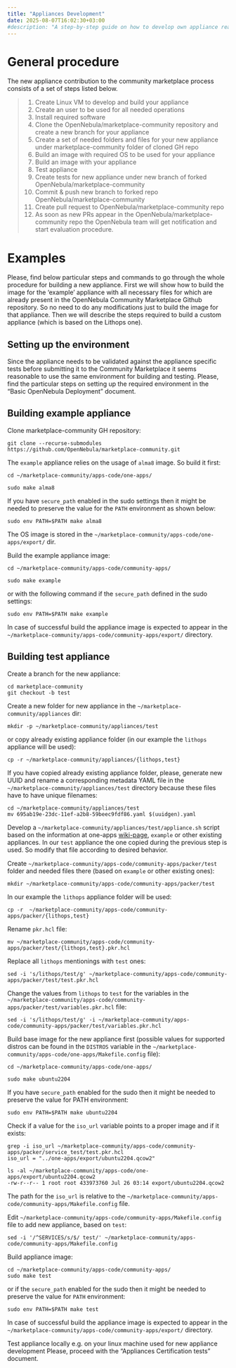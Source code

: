 ```yaml
---
title: "Appliances Development"
date: 2025-08-07T16:02:30+03:00
#description: "A step-by-step guide on how to develop own appliance ready to be added into the OpenNebula Community Marketplace."
---
```


<!--
---
title: "Appliances Development"
date: "2025-08-07"
#description: "A step-by-step guide on how to develop own appliance ready to be added into the OpenNebula Community Marketplace."
categories: [Introduction, Evaluation, Learning]
pageintoc: "15"
tags: [Appliances]
weight: "2"

---
-->

<a id="appliances-development"></a>

<!--# Step by step guide on appliance contribution process -->
# General procedure

The new appliance contribution to the community marketplace process consists of a set of steps listed below.
> 1. Create Linux VM to develop and build your appliance
> 2. Create an user to be used for all needed operations
> 3. Install required software
> 4. Clone the OpenNebula/marketplace-community repository and create a new branch for your appliance
> 5. Create a set of needed folders and files for your new appliance under marketplace-community folder of cloned GH repo
> 6. Build an image with required OS to be used for your appliance
> 7. Build an image with your appliance
> 8. Test appliance
> 9. Create tests for new appliance under new branch of forked OpenNebula/marketplace-community
> 10. Commit & push new branch to forked repo OpenNebula/marketplace-community
> 11. Create pull request to OpenNebula/marketplace-community repo
> 12. As soon as new PRs appear in the OpenNebula/marketplace-community repo the OpenNebula team will get notification and start evaluation procedure.

# Examples

Please, find below particular steps and commands to go through the whole procedure for building a new appliance. First we will show how to build the image for the ‘example’ appliance with all necessary files for which are already present in the OpenNebula Community Marketplace Github repository. So no need to do any modifications just to build the image for that appliance. Then we will describe the steps required to build a custom appliance (which is based on the Lithops one).

## Setting up the environment
Since the appliance needs to be validated against the appliance specific tests before submitting it to the Community Marketplace it seems reasonable to use the same environment for building and testing. Please, find the particular steps on setting up the required environment in the “Basic OpenNebula Deployment” document.

## Building example appliance
Clone marketplace-community GH repository:
```
git clone --recurse-submodules https://github.com/OpenNebula/marketplace-community.git
```

The `example` appliance relies on the usage of `alma8` image. So build it first:

```
cd ~/marketplace-community/apps-code/one-apps/

sudo make alma8
```

If you have `secure_path` enabled in the sudo settings then it might be needed to preserve the value for the `PATH` environment as shown below:
```
sudo env PATH=$PATH make alma8
```

The OS image is stored in the `~/marketplace-community/apps-code/one-apps/export/` dir.

Build the example appliance image:
```
cd ~/marketplace-community/apps-code/community-apps/

sudo make example
```

or with the following command if the `secure_path` defined in the sudo settings:
```
sudo env PATH=$PATH make example
```

In case of successful build the appliance image is expected to appear in the `~/marketplace-community/apps-code/community-apps/export/` directory.


## Building test appliance
Create a branch for the new appliance:
```
cd marketplace-community
git checkout -b test
```

Create a new folder for new appliance in the `~/marketplace-community/appliances` dir:
```
mkdir -p ~/marketplace-community/appliances/test
```

or copy already existing appliance folder (in our example the `lithops` appliance will be used):
```
cp -r ~/marketplace-community/appliances/{lithops,test}
```

If you have copied already existing appliance folder, please, generate new UUID and rename a corresponding metadata YAML file in the `~/marketplace-community/appliances/test` directory because these files have to have unique filenames:
```
cd ~/marketplace-community/appliances/test
mv 695ab19e-23dc-11ef-a2b8-59beec9fdf86.yaml $(uuidgen).yaml
```

Develop a `~/marketplace-community/appliances/test/appliance.sh` script based on the information at one-apps [wiki-page](https://github.com/OpenNebula/one-apps/wiki/apps_intro),  `example` or other existing appliances.
In our `test` appliance the one copied during the previous step is used. So modify that file according to desired behavior.


Create `~/marketplace-community/apps-code/community-apps/packer/test` folder and needed files there (based on `example` or other existing ones):

```
mkdir ~/marketplace-community/apps-code/community-apps/packer/test
```

In our example the `lithops` appliance folder will be used:
```
cp -r  ~/marketplace-community/apps-code/community-apps/packer/{lithops,test}
```

Rename `pkr.hcl` file:
```
mv ~/marketplace-community/apps-code/community-apps/packer/test/{lithops,test}.pkr.hcl
```

Replace all `lithops` mentionings with `test` ones:
```
sed -i 's/lithops/test/g' ~/marketplace-community/apps-code/community-apps/packer/test/test.pkr.hcl
```

Change the values from `lithops` to `test` for the variables in the `~/marketplace-community/apps-code/community-apps/packer/test/variables.pkr.hcl` file:
```
sed -i 's/lithops/test/g' -i ~/marketplace-community/apps-code/community-apps/packer/test/variables.pkr.hcl
```

Build base image for the new appliance first (possible values for supported distros can be found in the `DISTROS` variable in the `~/marketplace-community/apps-code/one-apps/Makefile.config` file):
```
cd ~/marketplace-community/apps-code/one-apps/

sudo make ubuntu2204
```

If you have `secure_path` enabled for the sudo then it might be needed to preserve the value for PATH environment:
```
sudo env PATH=$PATH make ubuntu2204
```

Check if a value for the `iso_url` variable points to a proper image and if it exists:
```
grep -i iso_url ~/marketplace-community/apps-code/community-apps/packer/service_test/test.pkr.hcl
iso_url = "../one-apps/export/ubuntu2204.qcow2"

ls -al ~/marketplace-community/apps-code/one-apps/export/ubuntu2204.qcow2
-rw-r--r-- 1 root root 433973760 Jul 26 03:14 export/ubuntu2204.qcow2
```


The path for the `iso_url` is relative to the `~/marketplace-community/apps-code/community-apps/Makefile.config` file.


Edit `~/marketplace-community/apps-code/community-apps/Makefile.config` file to add new appliance, based on `test`:
```
sed -i '/^SERVICES/s/$/ test/' ~/marketplace-community/apps-code/community-apps/Makefile.config
```

Build appliance image:
```
cd ~/marketplace-community/apps-code/community-apps/
sudo make test
```

or if the `secure_path` enabled for the sudo then it might be needed to preserve the value for `PATH` environment:
```
sudo env PATH=$PATH make test
```

In case of successful build the appliance image is expected to appear in the `~/marketplace-community/apps-code/community-apps/export/` directory.

Test appliance locally e.g. on your linux machine used for new appliance development
Please, proceed with the “Appliances Certification tests” document.
